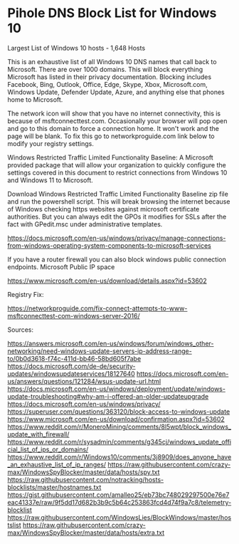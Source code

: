 
# Pihole DNS Block List for Windows 10


Largest List of Windows 10 hosts - 1,648 Hosts


This is an exhaustive list of all Windows 10 DNS names that call back to Microsoft. There are over 1000 domains. This will block everything Microsoft has listed in their privacy documentation. Blocking includes Facebook, Bing, Outlook, Office, Edge, Skype, Xbox, Microsoft.com, Windows Update, Defender Update, Azure, and anything else that phones home to Microsoft.


The network icon will show that you have no internet connectivity, this is because of msftconnecttest.com. Occasionally your browser will pop open and go to this domain to force a connection home. It won't work and the page will be blank. To fix this go to networkproguide.com link below to modify your registry settings.


Windows Restricted Traffic Limited Functionality Baseline:
A Microsoft provided package that will allow your organization to quickly configure the settings covered in this document to restrict connections from Windows 10 and Windows 11 to Microsoft.


Download Windows Restricted Traffic Limited Functionality Baseline zip file and run the powershell script. This will break browsing the internet because of Windows checking https websites against microsoft certificate authorities. But you can always edit the GPOs it modifies for SSLs after the fact with GPedit.msc under administrative templates.

https://docs.microsoft.com/en-us/windows/privacy/manage-connections-from-windows-operating-system-components-to-microsoft-services


If you have a router firewall you can also block windows public connection endpoints.
Microsoft Public IP space

https://www.microsoft.com/en-us/download/details.aspx?id=53602


Registry Fix:

https://networkproguide.com/fix-connect-attempts-to-www-msftconnecttest-com-windows-server-2016/




Sources:

https://answers.microsoft.com/en-us/windows/forum/windows_other-networking/need-windows-update-servers-ip-address-range-to/0b0d3618-f74c-411d-bb46-58bd605f7abe
https://docs.microsoft.com/de-de/security-updates/windowsupdateservices/18127640
https://docs.microsoft.com/en-us/answers/questions/121284/wsus-update-url.html
https://docs.microsoft.com/en-us/windows/deployment/update/windows-update-troubleshooting#why-am-i-offered-an-older-updateupgrade
https://docs.microsoft.com/en-us/windows/privacy/
https://superuser.com/questions/363120/block-access-to-windows-update
https://www.microsoft.com/en-us/download/confirmation.aspx?id=53602
https://www.reddit.com/r/MoneroMining/comments/8l5wpt/block_windows_update_with_firewall/
https://www.reddit.com/r/sysadmin/comments/g345cj/windows_update_official_list_of_ips_or_domains/
https://www.reddit.com/r/Windows10/comments/3j8909/does_anyone_have_an_exhaustive_list_of_ip_ranges/
https://raw.githubusercontent.com/crazy-max/WindowsSpyBlocker/master/data/hosts/spy.txt
https://raw.githubusercontent.com/notracking/hosts-blocklists/master/hostnames.txt
https://gist.githubusercontent.com/amalleo25/eb73bc748029297500e76e7eac41337e/raw/9f5dd17d682b3b9c5b64c253863fcd4d74f9a7c8/telemetry-blocklist
https://raw.githubusercontent.com/WindowsLies/BlockWindows/master/hostslist
https://raw.githubusercontent.com/crazy-max/WindowsSpyBlocker/master/data/hosts/extra.txt
